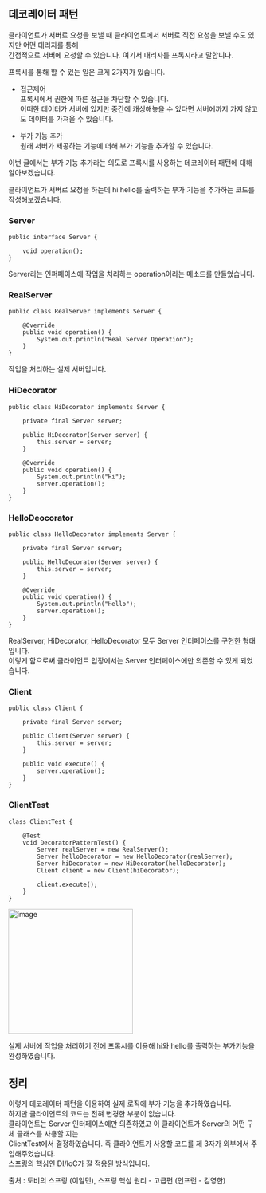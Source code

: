 ## 데코레이터 패턴

클라이언트가 서버로 요청을 보낼 때 클라이언트에서 서버로 직접 요청을 보낼 수도 있지만 어떤 대리자를 통해   
간접적으로 서버에 요청할 수 있습니다. 여기서 대리자를 프록시라고 말합니다.   

프록시를 통해 할 수 있는 일은 크게 2가지가 있습니다.   

- 접근제어   
프록시에서 권한에 따른 접근을 차단할 수 있습니다.    
어떠한 데이터가 서버에 있지만 중간에 캐싱해놓을 수 있다면 서버에까지 가지 않고도 데이터를 가져올 수 있습니다.   

- 부가 기능 추가   
원래 서버가 제공하는 기능에 더해 부가 기능을 추가할 수 있습니다.   
 
이번 글에서는 부가 기능 추가라는 의도로 프록시를 사용하는 데코레이터 패턴에 대해 알아보겠습니다.    

클라이언트가 서버로 요청을 하는데 hi hello를 출력하는 부가 기능을 추가하는 코드를 작성해보겠습니다.   

### Server
```
public interface Server {

    void operation();
}
```
Server라는 인퍼페이스에 작업을 처리하는 operation이라는 메소드를 만들었습니다.   

### RealServer
```
public class RealServer implements Server {

    @Override
    public void operation() {
        System.out.println("Real Server Operation");
    }
}
```
작업을 처리하는 실제 서버입니다.  

### HiDecorator
```
public class HiDecorator implements Server {

    private final Server server;

    public HiDecorator(Server server) {
        this.server = server;
    }

    @Override
    public void operation() {
        System.out.println("Hi");
        server.operation();
    }
}
```

### HelloDeocorator
```
public class HelloDecorator implements Server {

    private final Server server;

    public HelloDecorator(Server server) {
        this.server = server;
    }

    @Override
    public void operation() {
        System.out.println("Hello");
        server.operation();
    }
}
```
RealServer, HiDecorator, HelloDecorator 모두 Server 인터페이스를 구현한 형태입니다.   
이렇게 함으로써 클라이언트 입장에서는 Server 인터페이스에만 의존할 수 있게 되었습니다.  

### Client
```
public class Client {

    private final Server server;

    public Client(Server server) {
        this.server = server;
    }

    public void execute() {
        server.operation();
    }
}
```

### ClientTest
```
class ClientTest {

    @Test
    void DecoratorPatternTest() {
        Server realServer = new RealServer();
        Server helloDecorator = new HelloDecorator(realServer);
        Server hiDecorator = new HiDecorator(helloDecorator);
        Client client = new Client(hiDecorator);

        client.execute();
    }
}
```

<img width="250" alt="image" src="https://user-images.githubusercontent.com/84896838/233305240-2afc910d-d522-4a12-ba41-3521d07b3b1a.png">

실제 서버에 작업을 처리하기 전에 프록시를 이용해 hi와 hello를 출력하는 부가기능을 완성하였습니다.   

## 정리

이렇게 데코레이터 패턴을 이용하여 실제 로직에 부가 기능을 추가하였습니다.     
하지만 클라이언트의 코드는 전혀 변경한 부분이 없습니다.    
클라이언트는 Server 인터페이스에만 의존하였고 이 클라이언트가 Server의 어떤 구체 클래스를 사용할 지는        
ClientTest에서 결정하였습니다. 즉 클라이언트가 사용할 코드를 제 3자가 외부에서 주입해주었습니다.       
스프링의 핵심인 DI/IoC가 잘 적용된 방식입니다.          

출처 : 토비의 스프링 (이일민), 스프링 핵심 원리 - 고급편 (인프런 - 김영한) 
